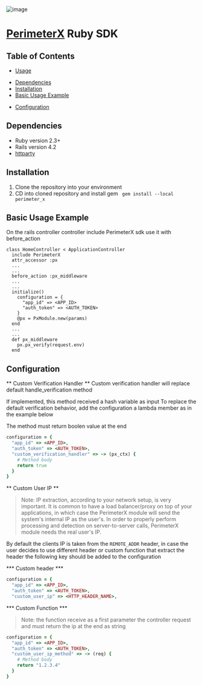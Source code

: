 ![image](http://media.marketwire.com/attachments/201604/34215_PerimeterX_logo.jpg)
#
[PerimeterX](http://www.perimeterx.com) Ruby SDK
=============================================================

Table of Contents
-----------------
-   [Usage](#usage)
  *   [Dependencies](#dependencies)
  *   [Installation](#installation)
  *   [Basic Usage Example](#basic-usage)
-   [Configuration](#configuration)

<a name="Usage"></a>
<a name="dependencies"></a> Dependencies
----------------------------------------

- Ruby version 2.3+
- Rails version 4.2
- [httparty](https://github.com/jnunemaker/httparty)

<a name="installation"></a> Installation
----------------------------------------
1. Clone the repository into your environment
2. CD into cloned repository and install gem
`` gem install --local perimeter_x``

<a name=basic-usage></a> Basic Usage Example
----------------------------------------
On the rails controller controller include PerimeterX sdk use it with before_action

```
class HomeController < ApplicationController
  include PerimeterX
  attr_accessor :px
  ...
  ...
  before_action :px_middleware
  ...
  ...
  initialize()
    configuration = {
      "app_id" => <APP_ID>
      "auth_token" => <AUTH_TOKEN>
    }
    @px = PxModule.new(params)
  end
  ...
  ...
  def px_middleware
    px.px_verify(request.env)
  end
```

<a name="configuration"></a> Configuration
----------------------------------------

** Custom Verification Handler **
Custom verification handler will replace default handle_verification method

If implemented, this method received a hash variable as input
To replace the default verification behavior, add the configuration a lambda member as in the example below

The method must return boolen value at the end

```ruby
configuration = {
  "app_id" => <APP_ID>,
  "auth_token" => <AUTH_TOKEN>,
  "custom_verification_handler" => -> (px_ctx) {
    # Method body
    return true
  }
}
```

** Custom User IP **

> Note: IP extraction, according to your network setup, is very important. It is common to have a load balancer/proxy on top of your applications, in which case the PerimeterX module will send the system's internal IP as the user's. In order to properly perform processing and detection on server-to-server calls, PerimeterX module needs the real user's IP.

By default the clients IP is taken from the ``REMOTE_ADDR`` header, in case the user decides to use different header or custom function that extract the header the following key should be added to the configuration

*** Custom header ***
```ruby
configuration = {
  "app_id" => <APP_ID>,
  "auth_token" => <AUTH_TOKEN>,
  "custom_user_ip" => <HTTP_HEADER_NAME>,
```

*** Custom Function ***
> Note: the function receive as a first parameter the controller request and must return the ip at the end as string

```ruby
configuration = {
  "app_id" => <APP_ID>,
  "auth_token" => <AUTH_TOKEN>,
  "custom_user_ip_method" => -> (req) {
    # Method body
    return "1.2.3.4"
  }
}
```
